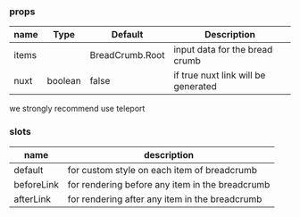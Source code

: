 ### props

| name           | Type     | Default         | Description                                                                        |
| -------------- | -------- | --------------- | ---------------------------------------------------------------------------------- |
| items          |          | BreadCrumb.Root | input data for the bread crumb                                                     |
| nuxt           | boolean  | false           | if true nuxt link will be generated                                                |

we strongly recommend use teleport

### slots

| name        | description             |
| ----------- | ----------------------- |
| default       | for custom style on each item of breadcrumb        |
| beforeLink | for rendering before any item in the breadcrumb |
| afterLink | for rendering after any item in the breadcrumb |
